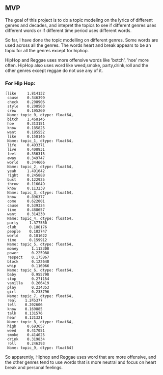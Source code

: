 ## MVP
The goal of this project is to do a topic modeling on the lyrics of different genres and decades, and intepret the topics to see if different genres uses different words or if different time period uses different words. 

So far, I have done the topic modelling on different genres.
Some words are used across all the genres. The words heart and break appears to be an topic for all the genres except for hiphop.

HipHop and Reggae uses more offensive words like 'bxtch', 'hoe' more often.
HipHop also uses word like weed,smoke, party,drink,roll and the other genres except reggae do not use any of it.

### For Hip Hop:

```
[like     1.814132
 cause    0.346399
 check    0.208906
 style    0.208503
 crew     0.195260
 Name: topic_0, dtype: float64,
 bitch    1.468146
 hoe      0.313151
 know     0.185825
 want     0.185552
 like     0.158146
 Name: topic_1, dtype: float64,
 life     0.493371
 live     0.408931
 feel     0.356315
 away     0.349747
 world    0.344666
 Name: topic_2, dtype: float64,
 yeah     1.491642
 right    0.245888
 bust     0.122925
 throw    0.116049
 know     0.113238
 Name: topic_3, dtype: float64,
 know     0.896377
 come     0.622001
 cause    0.539324
 time     0.488657
 want     0.314230
 Name: topic_4, dtype: float64,
 party     1.377550
 club      0.188176
 people    0.182747
 world     0.181622
 time      0.159912
 Name: topic_5, dtype: float64,
 money      1.112300
 power      0.225988
 respect    0.175867
 block      0.122648
 whip       0.116966
 Name: topic_6, dtype: float64,
 baby       0.955798
 stop       0.271154
 vanilla    0.266419
 play       0.234353
 girl       0.233796
 Name: topic_7, dtype: float64,
 real    1.245377
 tell    0.202606
 know    0.160885
 talk    0.131576
 hear    0.121321
 Name: topic_8, dtype: float64,
 high     0.693657
 weed     0.417051
 smoke    0.414025
 drink    0.319834
 roll     0.246393
 Name: topic_9, dtype: float64]
 ```

 So apparently, Hiphop and Reggae uses word that are more offensive, and the other genres tend to use words that is more neutral and focus on heart break and personal feelings.